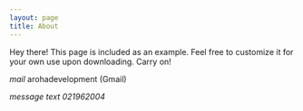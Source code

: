 ```yaml
---
layout: page
title: About
---
```


<p class="message">
  Hey there! This page is included as an example. Feel free to customize it for your own use upon downloading. Carry on!
</p>





<p><i class="material-icons-outlined">mail</i> arohadevelopment (Gmail)</p>
<p><i class="material-icons-outlined">message</li> text 021962004</p>
